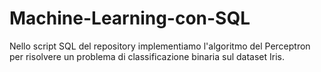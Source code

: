 # Machine-Learning-con-SQL
Nello script SQL del repository implementiamo l'algoritmo del Perceptron per risolvere un problema di classificazione binaria sul dataset Iris.
